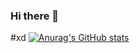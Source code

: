 ### Hi there 👋

#xd
[![Anurag's GitHub stats](https://github-readme-stats.vercel.app/api?username=JorgeKtch)](https://github.com/JorgeKtch/github-readme-stats)

<!--
**JorgeKtch/JorgeKtch** is a ✨ _special_ ✨ repository because its `README.md` (this file) appears on your GitHub profile.

Here are some ideas to get you started:

- 🔭 I’m currently working on ...
- 🌱 I’m currently learning ...
- 👯 I’m looking to collaborate on ...
- 🤔 I’m looking for help with ...
- 💬 Ask me about ...
- 📫 How to reach me: ...
- 😄 Pronouns: ...
- ⚡ Fun fact: ...
-->
